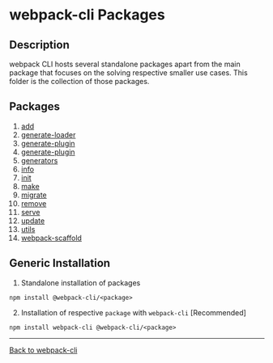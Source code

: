 # webpack-cli Packages

## Description
webpack CLI hosts several standalone packages apart from the main package that focuses on the solving respective smaller use cases.
This folder is the collection of those packages.

## Packages
1. [add](https://github.com/webpack/webpack-cli/tree/master/packages/add)
2. [generate-loader](https://github.com/webpack/webpack-cli/tree/master/packages/generate-loader)
3. [generate-plugin](https://github.com/webpack/webpack-cli/tree/master/packages/generate-plugin)
3. [generate-plugin](https://github.com/webpack/webpack-cli/tree/master/packages/generate-scaffold)
4. [generators](https://github.com/webpack/webpack-cli/tree/master/packages/generators)
5. [info](https://github.com/webpack/webpack-cli/tree/master/packages/info)
6. [init](https://github.com/webpack/webpack-cli/tree/master/packages/init)
7. [make](https://github.com/webpack/webpack-cli/tree/master/packages/make)
8. [migrate](https://github.com/webpack/webpack-cli/tree/master/packages/migrate)
9. [remove](https://github.com/webpack/webpack-cli/tree/master/packages/remove)
10. [serve](https://github.com/webpack/webpack-cli/tree/master/packages/serve)
11. [update](https://github.com/webpack/webpack-cli/tree/master/packages/update)
12. [utils](https://github.com/webpack/webpack-cli/tree/master/packages/utils)
13. [webpack-scaffold](https://github.com/webpack/webpack-cli/tree/master/packages/webpack-scaffold)

## Generic Installation
1. Standalone installation of packages
```shell
npm install @webpack-cli/<package>
```

2. Installation of respective `package` with `webpack-cli` [Recommended]
```shell
npm install webpack-cli @webpack-cli/<package>
```

----
[Back to webpack-cli](https://github.com/webpack/webpack-cli)
